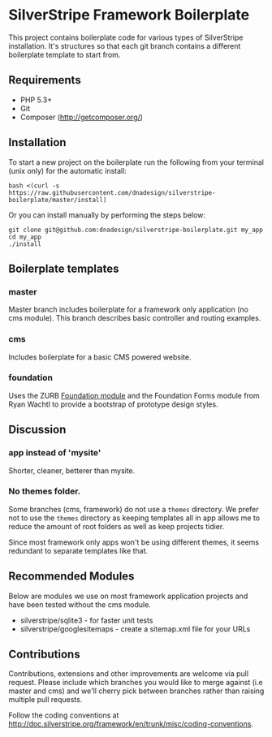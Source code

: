# SilverStripe Framework Boilerplate

This project contains boilerplate code for various types of SilverStripe 
installation. It's structures so that each git branch contains a different 
boilerplate template to start from.

## Requirements

* PHP 5.3+
* Git
* Composer (http://getcomposer.org/)

## Installation

To start a new project on the boilerplate run the following from your terminal
(unix only) for the automatic install:
	
	bash <(curl -s https://raw.githubusercontent.com/dnadesign/silverstripe-boilerplate/master/install)
	
Or you can install manually by performing the steps below:

	git clone git@github.com:dnadesign/silverstripe-boilerplate.git my_app
	cd my_app
	./install

## Boilerplate templates

### master

Master branch includes boilerplate for a framework only application (no cms 
module). This branch describes basic controller and routing examples.

### cms

Includes boilerplate for a basic CMS powered website.

### foundation

Uses the ZURB [Foundation module](https://github.com/ryanwachtl/silverstripe-foundation) 
and the Foundation Forms module from Ryan Wachtl to provide a bootstrap of 
prototype design styles.

## Discussion

### app instead of 'mysite'

Shorter, cleaner, betterer than mysite.

### No themes folder.

Some branches (cms, framework) do not use a `themes` directory. We prefer not to 
use the `themes` directory as keeping templates all in app allows me to reduce 
the amount of root folders as well as keep projects tidier. 

Since most framework only apps won't be using different themes, it seems 
redundant to separate templates like that.

## Recommended Modules

Below are modules we use on most framework application projects and have been 
tested without the cms module.

* silverstripe/sqlite3 - for faster unit tests
* silverstripe/googlesitemaps - create a sitemap.xml file for your URLs

## Contributions

Contributions, extensions and other improvements are welcome via pull request. 
Please include which branches you would like to merge against (i.e master and 
cms) and we'll cherry pick between branches rather than raising multiple pull
requests.

Follow the coding conventions at http://doc.silverstripe.org/framework/en/trunk/misc/coding-conventions.
